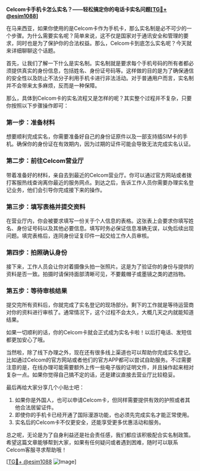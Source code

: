 **Celcom卡手机卡怎么实名？——轻松搞定你的电话卡实名问题[[TG💪+ @esim1088](https://t.me/s/esim1088)]**

在马来西亚，如果你使用的是Celcom卡作为手机卡，那么实名制是必不可少的一个步骤。为什么需要实名呢？简单来说，这不仅是国家对于通讯安全和管理的要求，同时也是为了保护你的合法权益。那么，Celcom卡到底怎么实名呢？今天就来详细聊聊这个话题。

首先，让我们了解一下什么是实名制。实名制就是要求每个手机号码的所有者都必须提供真实的身份信息，包括姓名、身份证号码等。这样做的目的是为了确保通信的安全性以及防止不法分子利用手机卡进行非法活动。对于普通用户而言，实名制并不会带来太多麻烦，反而是一种保障。

那么，具体到Celcom卡的实名流程又是怎样的呢？其实整个过程并不复杂，只要你按照以下步骤操作即可：

### 第一步：准备材料

想要顺利完成实名，你需要准备好自己的身份证原件以及一部支持插SIM卡的手机。确保你的身份证在有效期内，因为过期的证件可能会导致无法完成实名认证。

### 第二步：前往Celcom营业厅

带着准备好的材料，亲自去到最近的Celcom营业厅。你可以通过官方网站或者拨打客服热线查询离你最近的服务网点。到达之后，告诉工作人员你需要办理实名登记业务，他们会引导你完成接下来的操作。

### 第三步：填写表格并提交资料

在营业厅内，你会被要求填写一份关于个人信息的表格。这张表上会要求你填写姓名、身份证号码以及其他必要信息。填写时务必保证信息准确无误，以免后续出现问题。填完表格后，连同身份证复印件一起交给工作人员审核。

### 第四步：拍照确认身份

接下来，工作人员会让你对着摄像头拍一张照片。这是为了验证你的身份与提供的资料是否一致。拍摄时请保持面部清晰可见，不要戴帽子或墨镜之类的遮挡物。

### 第五步：等待审核结果

提交完所有资料后，你就完成了实名登记的现场部分。剩下的工作就是等待运营商对你的资料进行审核了。通常情况下，这个过程不会太久，大概几天之内就能知道结果。

如果一切顺利的话，你的Celcom卡就会正式成为实名卡啦！以后打电话、发短信都更加安心了哦。

当然啦，除了线下办理之外，现在还有很多线上渠道也可以帮助你完成实名登记。比如通过Celcom的官方网站或者他们的官方APP都可以尝试自助服务。不过需要注意的是，在线办理可能需要额外上传一些电子版的证明文件，并且操作起来相对复杂一点。如果你觉得自己搞不定的话，还是建议直接去营业厅比较稳妥。

最后再给大家分享几个小贴士吧：

1. 如果你是外国人，也可以申请Celcom卡，但同样需要提供有效的护照或者其他合法居留证件。
2. 即使你的手机卡已经开通了国际漫游功能，也必须先完成实名才能正常使用。
3. 实名后的Celcom卡不仅更安全，还能享受更多优惠活动和服务。

总之呢，无论是为了自身利益还是社会责任感，我们都应该积极配合实名制政策。希望这篇文章能够帮到大家，如果有任何疑问或者遇到困难，随时可以联系Celcom客服寻求帮助哦！

[[TG💪+ @esim1088](https://t.me/s/esim1088) ![Image](https://i.postimg.cc/4NQfJmqS/Snipaste-2025-05-13-00-14-12.png)]
